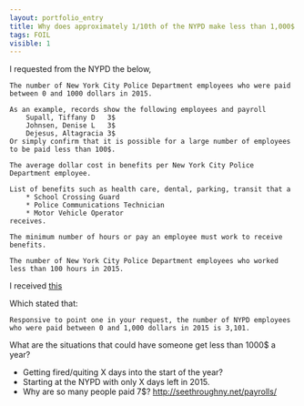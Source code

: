 ```yaml
---
layout: portfolio_entry
title: Why does approximately 1/10th of the NYPD make less than 1,000$ a year?
tags: FOIL
visible: 1
---
```


I requested from the NYPD the below, 

	The number of New York City Police Department employees who were paid between 0 and 1000 dollars in 2015.
	
	As an example, records show the following employees and payroll
		Supall, Tiffany D	3$
		Johnsen, Denise L 	3$ 
		Dejesus, Altagracia	3$
	Or simply confirm that it is possible for a large number of employees to be paid less than 100$.
	
	The average dollar cost in benefits per New York City Police Department employee.
	
	List of benefits such as health care, dental, parking, transit that a
		* School Crossing Guard 
		* Police Communications Technician
		* Motor Vehicle Operator
	receives.

	The minimum number of hours or pay an employee must work to receive benefits. 
	
	The number of New York City Police Department employees who worked less than 100 hours in 2015.


I received [this](https://github.com/Bellspringsteen/other.nyc/blob/master/NYCGOV/NYPD/NYPDPay/NYPD_Response.png)

Which stated that:

	Responsive to point one in your request, the number of NYPD employees who were paid between 0 and 1,000 dollars in 2015 is 3,101.

What are the situations that could have someone get less than 1000$ a year? 

* Getting fired/quiting X days into the start of the year?
* Starting at the NYPD with only X days left in 2015.
* Why are so many people paid 7$? http://seethroughny.net/payrolls/



